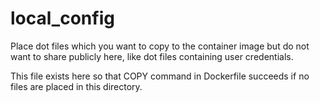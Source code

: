 # local_config
Place dot files which you want to copy to the container image
but do not want to share publicly here, like dot files containing user credentials.

This file exists here so that COPY command in Dockerfile succeeds if no files are placed in this directory.
